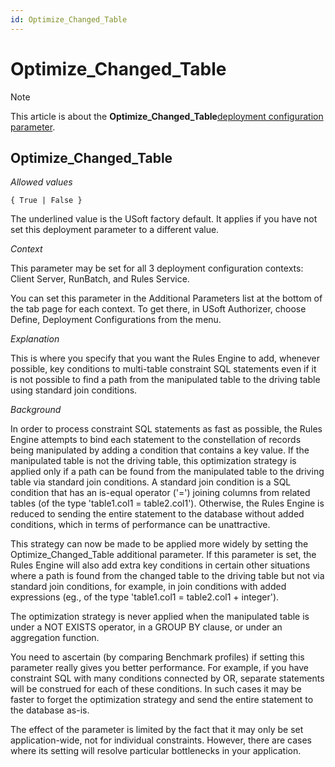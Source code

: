 ```yaml
---
id: Optimize_Changed_Table
---
```


# Optimize_Changed_Table



> [!NOTE]
> This article is about the **Optimize_Changed_Table**[deployment configuration parameter](/docs/Authorisation%20and%20access/Deployment%20configurations/Deployment%20configuration%20parameters.md).

## **Optimize_Changed_Table**

*Allowed values*

```
{ True | False }
```

The underlined value is the USoft factory default. It applies if you have not set this deployment parameter to a different value.

*Context*

This parameter may be set for all 3 deployment configuration contexts: Client Server, RunBatch, and Rules Service.

You can set this parameter in the Additional Parameters list at the bottom of the tab page for each context. To get there, in USoft Authorizer, choose Define, Deployment Configurations from the menu.

*Explanation*

This is where you specify that you want the Rules Engine to add, whenever possible, key conditions to multi-table constraint SQL statements even if it is not possible to find a path from the manipulated table to the driving table using standard join conditions.

*Background*

In order to process constraint SQL statements as fast as possible, the Rules Engine attempts to bind each statement to the constellation of records being manipulated by adding a condition that contains a key value. If the manipulated table is not the driving table, this optimization strategy is applied only if a path can be found from the manipulated table to the driving table via standard join conditions. A standard join condition is a SQL condition that has an is-equal operator ('=') joining columns from related tables (of the type 'table1.col1 = table2.col1'). Otherwise, the Rules Engine is reduced to sending the entire statement to the database without added conditions, which in terms of performance can be unattractive.

This strategy can now be made to be applied more widely by setting the Optimize_Changed_Table additional parameter. If this parameter is set, the Rules Engine will also add extra key conditions in certain other situations where a path is found from the changed table to the driving table but not via standard join conditions, for example, in join conditions with added expressions (eg., of the type 'table1.col1 = table2.col1 + integer').

The optimization strategy is never applied when the manipulated table is under a NOT EXISTS operator, in a GROUP BY clause, or under an aggregation function.

You need to ascertain (by comparing Benchmark profiles) if setting this parameter really gives you better performance. For example, if you have constraint SQL with many conditions connected by OR, separate statements will be construed for each of these conditions. In such cases it may be faster to forget the optimization strategy and send the entire statement to the database as-is.

The effect of the parameter is limited by the fact that it may only be set application-wide, not for individual constraints. However, there are cases where its setting will resolve particular bottlenecks in your application.
